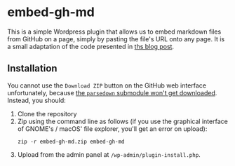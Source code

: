 # embed-gh-md

This is a simple Wordpress plugin that allows us to embed markdown files from GitHub on
a page, simply by pasting the file's URL onto any page. It is a small adaptation of
the code presented in [ths blog
post](https://piszek.com/2022/08/15/wordpress-github-markdown).

## Installation

You cannot use the `Download ZIP` button on the GitHub web interface unfortunately,
because [the `parsedown` submodule won't get
downloaded](https://github.com/dear-github/dear-github/issues/214). Instead, you should:


1. Clone the repository
2. Zip using the command line as follows (if you use the graphical interface of GNOME's
   / macOS' file explorer, you'll get an error on upload):
    ```
    zip -r embed-gh-md.zip embed-gh-md
    ```
3. Upload from the admin panel at `/wp-admin/plugin-install.php`.
